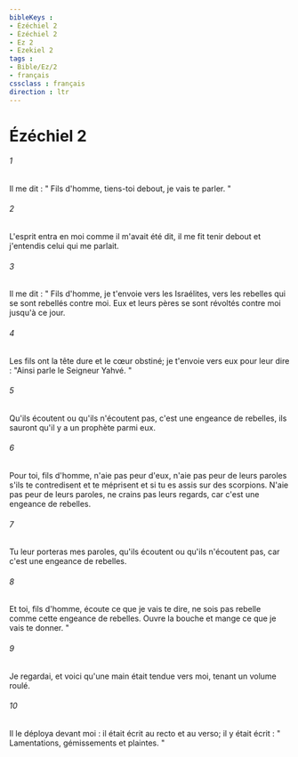 ```yaml
---
bibleKeys : 
- Ézéchiel 2
- Ézéchiel 2
- Ez 2
- Ezekiel 2
tags : 
- Bible/Ez/2
- français
cssclass : français
direction : ltr
---
```


# Ézéchiel 2

###### 1
Il me dit : " Fils d'homme, tiens-toi debout, je vais te parler. " 
###### 2
L'esprit entra en moi comme il m'avait été dit, il me fit tenir debout et j'entendis celui qui me parlait. 
###### 3
Il me dit : " Fils d'homme, je t'envoie vers les Israélites, vers les rebelles qui se sont rebellés contre moi. Eux et leurs pères se sont révoltés contre moi jusqu'à ce jour. 
###### 4
Les fils ont la tête dure et le cœur obstiné; je t'envoie vers eux pour leur dire : "Ainsi parle le Seigneur Yahvé. " 
###### 5
Qu'ils écoutent ou qu'ils n'écoutent pas, c'est une engeance de rebelles, ils sauront qu'il y a un prophète parmi eux. 
###### 6
Pour toi, fils d'homme, n'aie pas peur d'eux, n'aie pas peur de leurs paroles s'ils te contredisent et te méprisent et si tu es assis sur des scorpions. N'aie pas peur de leurs paroles, ne crains pas leurs regards, car c'est une engeance de rebelles. 
###### 7
Tu leur porteras mes paroles, qu'ils écoutent ou qu'ils n'écoutent pas, car c'est une engeance de rebelles. 
###### 8
Et toi, fils d'homme, écoute ce que je vais te dire, ne sois pas rebelle comme cette engeance de rebelles. Ouvre la bouche et mange ce que je vais te donner. " 
###### 9
Je regardai, et voici qu'une main était tendue vers moi, tenant un volume roulé. 
###### 10
Il le déploya devant moi : il était écrit au recto et au verso; il y était écrit : " Lamentations, gémissements et plaintes. " 
